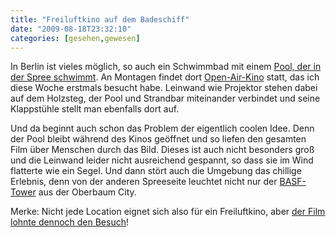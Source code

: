 ```yaml
---
title: "Freiluftkino auf dem Badeschiff"
date: "2009-08-18T23:32:10"
categories: [gesehen,gewesen]
---
```


In Berlin ist vieles möglich, so auch ein Schwimmbad mit einem [Pool, der in der Spree schwimmt](http://www.arena-berlin.de/badeschiff.aspx). An Montagen findet dort [Open-Air-Kino](http://www.ausgezeichnetersommer.de/openair_prox.php?mx=203#pre) statt, das ich diese Woche erstmals besucht habe. Leinwand wie Projektor stehen dabei auf dem Holzsteg, der Pool und Strandbar miteinander verbindet und seine Klappstühle stellt man ebenfalls dort auf.

Und da beginnt auch schon das Problem der eigentlich coolen Idee. Denn der Pool bleibt während des Kinos geöffnet und so liefen den gesamten Film über Menschen durch das Bild. Dieses ist auch nicht besonders groß und die Leinwand leider nicht ausreichend gespannt, so dass sie im Wind flatterte wie ein Segel. Und dann stört auch die Umgebung das chillige Erlebnis, denn von der anderen Spreeseite leuchtet nicht nur der [BASF-Tower](http://www.oberbaumcity.de/projekte/gebaeude/index_1000091_2000047.html) aus der Oberbaum City.

Merke: Nicht jede Location eignet sich also für ein Freiluftkino, aber [der Film lohnte dennoch den Besuch](/blog/2009/08/22/louise-hires-a-contract-killer/)!
